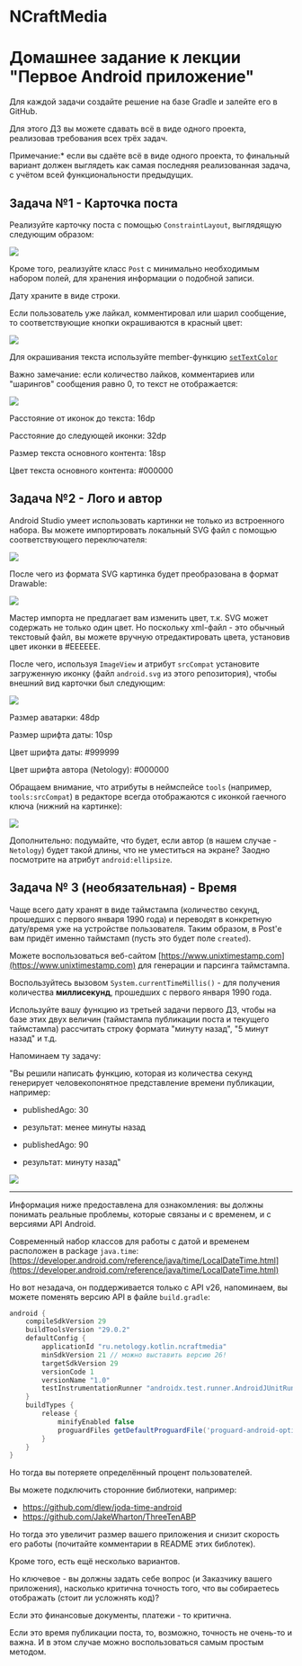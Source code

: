 # NCraftMedia
# Домашнее задание к лекции "Первое Android приложение"

Для каждой задачи создайте решение на базе Gradle и залейте его в GitHub.

Для этого ДЗ вы можете сдавать всё в виде одного проекта, реализовав требования всех трёх задач.

Примечание:* если вы сдаёте всё в виде одного проекта, то финальный вариант должен выглядеть как самая последняя реализованная задача, с учётом всей функциональности предыдущих.

## Задача №1 - Карточка поста

Реализуйте карточку поста с помощью `ConstraintLayout`, выглядящую следующим образом:

![](./card/card.png)

Кроме того, реализуйте класс `Post` с минимально необходимым набором полей, для хранения информации о подобной записи.

Дату храните в виде строки.

Если пользователь уже лайкал, комментировал или шарил сообщение, то соответствующие кнопки окрашиваются в красный цвет:

![](./card/card-liked.png)

Для окрашивания текста используйте member-функцию [`setTextColor`](https://developer.android.com/reference/kotlin/android/widget/TextView.html#setTextColor(kotlin.Int))

Важно замечание: если количество лайков, комментариев или "шарингов" сообщения равно 0, то текст не отображается:

![](./card/card-not-liked.png)

Расстояние от иконок до текста: 16dp

Расстояние до следующей иконки: 32dp

Размер текста основного контента: 18sp

Цвет текста основного контента: #000000


## Задача №2 - Лого и автор

Android Studio умеет использовать картинки не только из встроенного набора. Вы можете импортировать локальный SVG файл с помощью соответствующего переключателя:

![](./image/import.png)

После чего из формата SVG картинка будет преобразована в формат Drawable:

![](./image/drawable.png)

Мастер импорта не предлагает вам изменить цвет, т.к. SVG может содержать не только один цвет. Но поскольку xml-файл - это обычный текстовый файл, вы можете вручную отредактировать цвета, установив цвет иконки в #EEEEEE.

После чего, используя `ImageView` и атрибут `srcCompat` установите загруженную иконку (файл `android.svg` из этого репозитория), чтобы внешний вид карточки был следующим:

![](./image/result.png)

Размер аватарки: 48dp

Размер шрифта даты: 10sp

Цвет шрифта даты: #999999

Цвет шрифта автора (Netology): #000000

Обращаем внимание, что атрибуты в неймспейсе `tools` (например, `tools:srcCompat`) в редакторе всегда отображаются с иконкой гаечного ключа (нижний на картинке):

![](./image/tools.png)

Дополнительно: подумайте, что будет, если автор (в нашем случае - `Netology`) будет такой длины, что не уместиться на экране? Заодно посмотрите на атрибут `android:ellipsize`.


## Задача № 3 (необязательная) - Время

Чаще всего дату хранят в виде таймстампа (количество секунд, прошедших с первого января 1990 года) и переводят в конкретную дату/время уже на устройстве пользователя. Таким образом, в Post'е вам придёт именно таймстамп (пусть это будет поле `created`).

Можете воспользоваться веб-сайтом [https://www.unixtimestamp.com](https://www.unixtimestamp.com) для генерации и парсинга таймстампа.

Воспользуйтесь вызовом `System.currentTimeMillis()` - для получения количества **миллисекунд**, прошедших с первого января 1990 года.

Используйте вашу функцию из третьей задачи первого ДЗ, чтобы на базе этих двух величин (таймстампа публикации поста и текущего таймстампа) рассчитать строку формата "минуту назад", "5 минут назад" и т.д.

Напоминаем ту задачу:

"Вы решили написать функцию, которая из количества секунд генерирует человекопонятное представление времени публикации, например:

* publishedAgo: 30
* результат: менее минуты назад

* publishedAgo: 90
* результат: минуту назад"

![](./time/result.png)

---

Информация ниже предоставлена для ознакомления: вы должны понимать реальные проблемы, которые связаны и с временем, и с версиями API Android.

Современный набор классов для работы с датой и временем расположен в package `java.time`: [https://developer.android.com/reference/java/time/LocalDateTime.html](https://developer.android.com/reference/java/time/LocalDateTime.html)

Но вот незадача, он поддерживается только с API v26, напоминаем, вы можете поменять версию API в файле `build.gradle`: 

```gradle
android {
    compileSdkVersion 29
    buildToolsVersion "29.0.2"
    defaultConfig {
        applicationId "ru.netology.kotlin.ncraftmedia"
        minSdkVersion 21 // можно выставить версию 26!
        targetSdkVersion 29
        versionCode 1
        versionName "1.0"
        testInstrumentationRunner "androidx.test.runner.AndroidJUnitRunner"
    }
    buildTypes {
        release {
            minifyEnabled false
            proguardFiles getDefaultProguardFile('proguard-android-optimize.txt'), 'proguard-rules.pro'
        }
    }
}
```

Но тогда вы потеряете определённый процент пользователей.

Вы можете подключить сторонние библиотеки, например:
* https://github.com/dlew/joda-time-android
* https://github.com/JakeWharton/ThreeTenABP

Но тогда это увеличит размер вашего приложения и снизит скорость его работы (почитайте комментарии в README этих библотек).

Кроме того, есть ещё несколько вариантов.

Но ключевое - вы должны задать себе вопрос (и Заказчику вашего приложения), насколько критична точность того, что вы собираетесь отображать (стоит ли усложнять код)?

Если это финансовые документы, платежи - то критична.

Если это время публикации поста, то, возможно, точность не очень-то и важна. И в этом случае можно воспользоваться самым простым методом.
